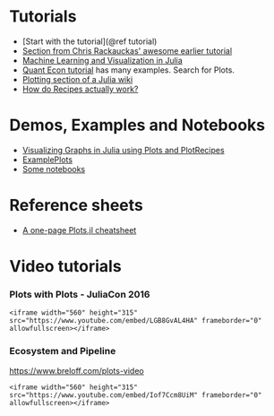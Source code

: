 # Tutorials
- [Start with the tutorial](@ref tutorial)
- [Section from Chris Rackauckas' awesome earlier tutorial](https://ucidatascienceinitiative.github.io/IntroToJulia/Html/PlotsJL)
- [Machine Learning and Visualization in Julia](https://www.breloff.com/JuliaML-and-Plots/)
- [Quant Econ tutorial](https://julia.quantecon.org/intro.html) has many examples. Search for Plots.
- [Plotting section of a Julia wiki](https://en.wikibooks.org/wiki/Introducing_Julia/Plotting)
- [How do Recipes actually work?](https://daschw.github.io/recipes/)

# Demos, Examples and Notebooks
- [Visualizing Graphs in Julia using Plots and PlotRecipes](https://www.breloff.com/Graphs/)
- [ExamplePlots](https://github.com/JuliaPlots/ExamplePlots.jl)
- [Some notebooks](https://github.com/tbreloff/notebooks)

# Reference sheets
- [A one-page Plots.jl cheatsheet](https://github.com/sswatson/cheatsheets/blob/master/plotsjl-cheatsheet.pdf)

# Video tutorials

### Plots with Plots - JuliaCon 2016
```@raw html
<iframe width="560" height="315" src="https://www.youtube.com/embed/LGB8GvAL4HA" frameborder="0" allowfullscreen></iframe>
```
### Ecosystem and Pipeline
https://www.breloff.com/plots-video

```@raw html
<iframe width="560" height="315" src="https://www.youtube.com/embed/Iof7Ccm8UiM" frameborder="0" allowfullscreen></iframe>
```
